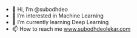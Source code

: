 - 👋 Hi, I’m @subodhdeo
- 👀 I’m interested in Machine Learning 
- 🌱 I’m currently learning Deep Learning
- 📫 How to reach me www.subodhdeolekar.com

<!---
subodhdeo/subodhdeo is a ✨ special ✨ repository because its `README.md` (this file) appears on your GitHub profile.
You can click the Preview link to take a look at your changes.
--->
